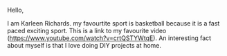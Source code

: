 Hello,

I am Karleen Richards. my favourtite sport is basketball because it is a fast paced exciting sport.
This is a link to my favourite video (https://www.youtube.com/watch?v=crtQSTYWtqE).
An interesting fact about myself is that I love doing DIY projects at home.
